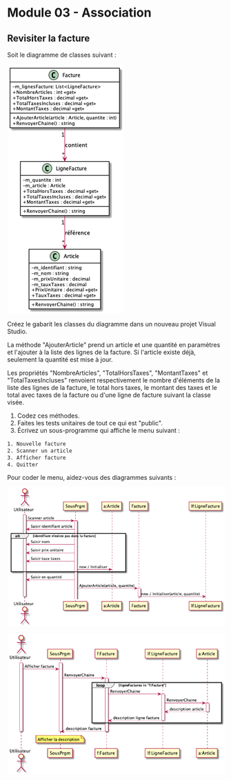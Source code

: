 # Module 03 - Association

## Revisiter la facture

Soit le diagramme de classes suivant :

![Digramme de classes de Facture](../images/Module03_Association/diag/src/FactureDiagClasses_Exercices/FactureDiagClasses.png)

Créez le gabarit les classes du diagramme dans un nouveau projet Visual Studio.

La méthode "AjouterArticle" prend un article et une quantité en paramètres et l'ajouter à la liste des lignes de la facture. Si l'article existe déjà, seulement la quantité est mise à jour.

Les propriétés "NombreArticles", "TotalHorsTaxes", "MontantTaxes" et "TotalTaxesIncluses" renvoient respectivement le nombre d'éléments de la liste des lignes de la facture, le total hors taxes, le montant des taxes et le total avec taxes de la facture ou d'une ligne de facture suivant la classe visée.

1. Codez ces méthodes.
2. Faites les tests unitaires de tout ce qui est "public".
3. Écrivez un sous-programme qui affiche le menu suivant :

```console
1. Nouvelle facture
2. Scanner un article
3. Afficher facture
4. Quitter
```

Pour coder le menu, aidez-vous des diagrammes suivants :

![Diagramme de séquence d'"AjouterArticle"](../images/Module03_Association/diag/src/FactureDiagSeqAjouterArticle_Exercices/FactureAjouterArticle.png)

![Diagramme de séquence d'"RenvoyerChaine"](../images/Module03_Association/diag/src/FactureDiagSeqRenvoyerChaine_Exercices/FactureRenvoyerChaine.png)
